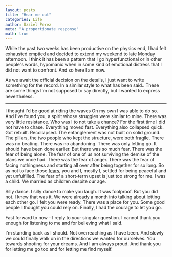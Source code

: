 ```yaml
---
layout: posts
title: "Hear me out"
categories: Life
author: Uzziel Perez
meta: "A proportionate response"
math: true
---
```


While the past two weeks has been productive on the physics end, I had felt exhausted emptied and decided to extend my weekend to late Monday afternoon. I think it has been a pattern that I go hyperfunctional or in other people's words, hypomanic when in some kind of emotional distress that I did not want to confront. And so here I am now.

As we await the official decision on the details, I just want to write something for the record. In a similar style to what has been said.. These are some things I'm not supposed to say directly, but I wanted to express nevertheless.

----

I thought I'd be good at riding the waves
On my own I was able to do so.
And I've found you, a spirit whose struggles were similar to mine.
There was very little resistance. Who was I to not take a chance?
For the first time I did not have to chase.
Everything moved fast. Everything also collapsed quick. Got rebuilt. Recollapsed. The entanglement was not built on solid ground. The pillars, the two people who kept the structure, were both fragile.
There was no beating. There was no abandoning. There was only letting go. It should have been done earlier. But there was so much fear. There was the fear of being alone. The fear of one of us not surviving the demise of the plans we once had. There was the fear of anger. There was the fear of facing nothingness and starting all over after being together for so long. So as not to face those [fears](https://www.youtube.com/watch?v=PRhQMf5HMHU), you and I, mostly I, settled for being peaceful and yet unfulfilled. The fear of a short-term upset is just too strong for me. I was a child. We married as children despite our age.

Silly dance. I silly dance to make you laugh. It was foolproof. But you did not. I knew that was it. We were already a month into talking about letting each other go. I felt you were ready. There was a place for you. Some good people I thought you could rely on. Finally, I had the courage to let you go.

Fast forward to now - I reply to your singular question. I cannot thank you enough for listening to me and for believing what I said.

I'm standing back as I should. Not overreaching as I have been. And slowly we could finally walk on in the directions we wanted for ourselves. You towards shooting for your dreams. And I am always proud. And thank you for letting me go too and for letting me find myself.
